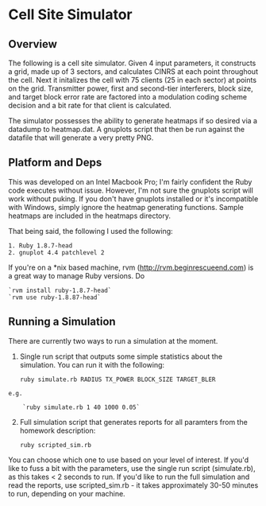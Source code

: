 # Cell Site Simulator #

## Overview ##

The following is a cell site simulator. Given 4 input parameters, it constructs a grid, made up of 3 sectors, and calculates CINRS at each point throughout the cell. Next it initalizes the cell with 75 clients (25 in each sector) at points on the grid. Transmitter power, first and second-tier interferers, block size, and target block error rate are factored into a modulation coding scheme decision and a bit rate for that client is calculated. 

The simulator possesses the ability to generate heatmaps if so desired via a datadump to heatmap.dat. A gnuplots script that then be run against the datafile that will generate a very pretty PNG. 

## Platform and Deps ##

This was developed on an Intel Macbook Pro; I'm fairly confident the Ruby code executes without issue. However, I'm not sure the gnuplots script will work without puking. If you don't have gnuplots installed or it's incompatible with Windows, simply ignore the heatmap generating functions. Sample heatmaps are included in the heatmaps directory.

That being said, the following I used the following:

	1. Ruby 1.8.7-head
	2. gnuplot 4.4 patchlevel 2

If you're on a *nix based machine, rvm (http://rvm.beginrescueend.com) is a great way to manage Ruby versions. Do 
	
	`rvm install ruby-1.8.7-head`
	`rvm use ruby-1.8.87-head`

## Running a Simulation ##
There are currently two ways to run a simulation at the moment.

  1. Single run script that outputs some simple statistics about the simulation. You can run it with the following: 
	
		`ruby simulate.rb RADIUS TX_POWER BLOCK_SIZE TARGET_BLER`
	
	e.g.
		
		`ruby simulate.rb 1 40 1000 0.05`

  2. Full simulation script that generates reports for all paramters from the homework description: 

		`ruby scripted_sim.rb`

You can choose which one to use based on your level of interest. If you'd like to fuss a bit with the parameters, use the single run script (simulate.rb), as this takes < 2 seconds to run. If you'd like to run the full simulation and read the reports, use scripted_sim.rb - it takes approximately 30-50 minutes to run, depending on your machine.